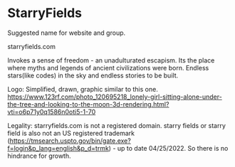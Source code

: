 # StarryFields
Suggested name for website and group.

starryfields.com

Invokes a sense of freedom - an unadulturated escapism.
Its the place where myths and legends of ancient civilizations were born. Endless stars(like codes) in the sky and endless stories to be built.

Logo:
Simplified, drawn, graphic similar to this one.
https://www.123rf.com/photo_120695218_lonely-girl-sitting-alone-under-the-tree-and-looking-to-the-moon-3d-rendering.html?vti=o6p71y0q1586n0oti5-1-70


Legality:
starryfields.com is not a registered domain.
starry fields or starry field is also not an US registered trademark (https://tmsearch.uspto.gov/bin/gate.exe?f=login&p_lang=english&p_d=trmk) - up to date 04/25/2022. So there is no hindrance for growth.



